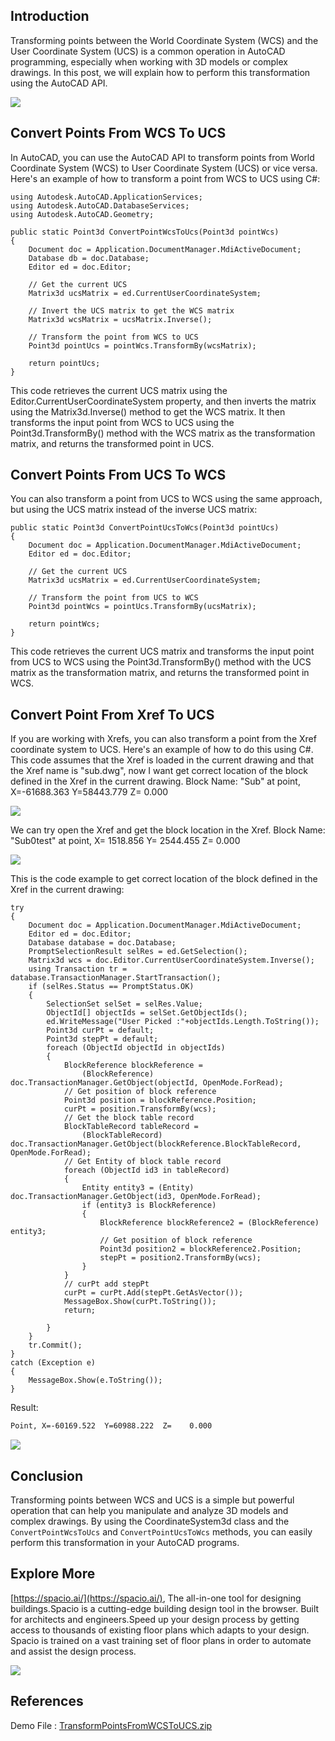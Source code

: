 

## Introduction

Transforming points between the World Coordinate System (WCS) and the User Coordinate System (UCS) is a common operation in AutoCAD programming, especially when working with 3D models or complex drawings. In this post, we will explain how to perform this transformation using the AutoCAD API.

![](https://github.com/chuongmep/DataBlog/blob/master/2023-04-12-Autocad-UCS-WCS/pic/WCS-UCS.png?raw=true)

## Convert Points From WCS To UCS

In AutoCAD, you can use the AutoCAD API to transform points from World Coordinate System (WCS) to User Coordinate System (UCS) or vice versa. Here's an example of how to transform a point from WCS to UCS using C#:

```cs:line-numbers
using Autodesk.AutoCAD.ApplicationServices;
using Autodesk.AutoCAD.DatabaseServices;
using Autodesk.AutoCAD.Geometry;

public static Point3d ConvertPointWcsToUcs(Point3d pointWcs)
{
    Document doc = Application.DocumentManager.MdiActiveDocument;
    Database db = doc.Database;
    Editor ed = doc.Editor;

    // Get the current UCS
    Matrix3d ucsMatrix = ed.CurrentUserCoordinateSystem;

    // Invert the UCS matrix to get the WCS matrix
    Matrix3d wcsMatrix = ucsMatrix.Inverse();

    // Transform the point from WCS to UCS
    Point3d pointUcs = pointWcs.TransformBy(wcsMatrix);

    return pointUcs;
}

```

This code retrieves the current UCS matrix using the Editor.CurrentUserCoordinateSystem property, and then inverts the matrix using the Matrix3d.Inverse() method to get the WCS matrix. It then transforms the input point from WCS to UCS using the Point3d.TransformBy() method with the WCS matrix as the transformation matrix, and returns the transformed point in UCS.

## Convert Points From UCS To WCS

You can also transform a point from UCS to WCS using the same approach, but using the UCS matrix instead of the inverse UCS matrix:

```cs:line-numbers
public static Point3d ConvertPointUcsToWcs(Point3d pointUcs)
{
    Document doc = Application.DocumentManager.MdiActiveDocument;
    Editor ed = doc.Editor;

    // Get the current UCS
    Matrix3d ucsMatrix = ed.CurrentUserCoordinateSystem;

    // Transform the point from UCS to WCS
    Point3d pointWcs = pointUcs.TransformBy(ucsMatrix);

    return pointWcs;
}
```
This code retrieves the current UCS matrix and transforms the input point from UCS to WCS using the Point3d.TransformBy() method with the UCS matrix as the transformation matrix, and returns the transformed point in WCS.

## Convert Point From Xref To UCS

If you are working with Xrefs, you can also transform a point from the Xref coordinate system to UCS. Here's an example of how to do this using C#. This code assumes that the Xref is loaded in the current drawing and that the Xref name is "sub.dwg", now I want get correct location of the block defined in the Xref in the current drawing. Block Name: "Sub" at point, X=-61688.363  Y=58443.779  Z=    0.000

![](https://github.com/chuongmep/DataBlog/blob/master/2023-04-12-Autocad-UCS-WCS/pic/_Image_2f49c7a2-3665-418f-b082-372858ff5443.png?raw=true)

We can try open the Xref and get the block location in the Xref. Block Name: "Sub$0$test" at point, X= 1518.856  Y= 2544.455  Z=    0.000

![](https://github.com/chuongmep/DataBlog/blob/master/2023-04-12-Autocad-UCS-WCS/pic/LRFNzOQnwF.png?raw=true)

This is the code example to get correct location of the block defined in the Xref in the current drawing:

```cs:line-numbers
try
{
    Document doc = Application.DocumentManager.MdiActiveDocument;
    Editor ed = doc.Editor;
    Database database = doc.Database;
    PromptSelectionResult selRes = ed.GetSelection();
    Matrix3d wcs = doc.Editor.CurrentUserCoordinateSystem.Inverse();
    using Transaction tr = database.TransactionManager.StartTransaction();
    if (selRes.Status == PromptStatus.OK)
    {
        SelectionSet selSet = selRes.Value;
        ObjectId[] objectIds = selSet.GetObjectIds();
        ed.WriteMessage("User Picked :"+objectIds.Length.ToString());
        Point3d curPt = default;
        Point3d stepPt = default;
        foreach (ObjectId objectId in objectIds)
        {
            BlockReference blockReference =
                (BlockReference) doc.TransactionManager.GetObject(objectId, OpenMode.ForRead);
            // Get position of block reference
            Point3d position = blockReference.Position;
            curPt = position.TransformBy(wcs);
            // Get the block table record
            BlockTableRecord tableRecord =
                (BlockTableRecord) doc.TransactionManager.GetObject(blockReference.BlockTableRecord, OpenMode.ForRead);
            // Get Entity of block table record
            foreach (ObjectId id3 in tableRecord)
            {
                Entity entity3 = (Entity) doc.TransactionManager.GetObject(id3, OpenMode.ForRead);
                if (entity3 is BlockReference)
                {
                    BlockReference blockReference2 = (BlockReference) entity3;
                    // Get position of block reference
                    Point3d position2 = blockReference2.Position;
                    stepPt = position2.TransformBy(wcs);
                }
            }
            // curPt add stepPt
            curPt = curPt.Add(stepPt.GetAsVector());
            MessageBox.Show(curPt.ToString());
            return;
            
        }
    }
    tr.Commit();
}
catch (Exception e)
{
    MessageBox.Show(e.ToString());
}
```
Result: 

```xml
Point, X=-60169.522  Y=60988.222  Z=    0.000
```
![](https://github.com/chuongmep/DataBlog/blob/master/2023-04-12-Autocad-UCS-WCS/pic/_Image_7d625028-f70f-4b29-aeff-918fe70b3263.png?raw=true)

## Conclusion

Transforming points between WCS and UCS is a simple but powerful operation that can help you manipulate and analyze 3D models and complex drawings. By using the CoordinateSystem3d class and the `ConvertPointWcsToUcs` and `ConvertPointUcsToWcs` methods, you can easily perform this transformation in your AutoCAD programs.

## Explore More

[https://spacio.ai/](https://spacio.ai/), The all-in-one tool for designing buildings.Spacio is a cutting-edge building design tool in the browser. Built for architects and engineers.Speed up your design process by getting access to thousands of existing floor plans which adapts to your design. Spacio is trained on a vast training set of floor plans in order to automate and assist the design process.

![](https://github.com/chuongmep/DataBlog/blob/master/2023-04-12-Autocad-UCS-WCS/pic/msedge_wiugrjkkAS.gif?raw=true)

## References

Demo File : [TransformPointsFromWCSToUCS.zip](https://1drv.ms/u/s!AmKukXZ0HxiElq99cTuXnHrlaQfaQw?e=JmCO86)